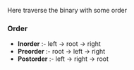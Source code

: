 Here traverse the binary with some order

### Order
- **Inorder** :- left -> root -> right
- **Preorder** :- root -> left -> right
- **Postorder** :- left -> right -> root
